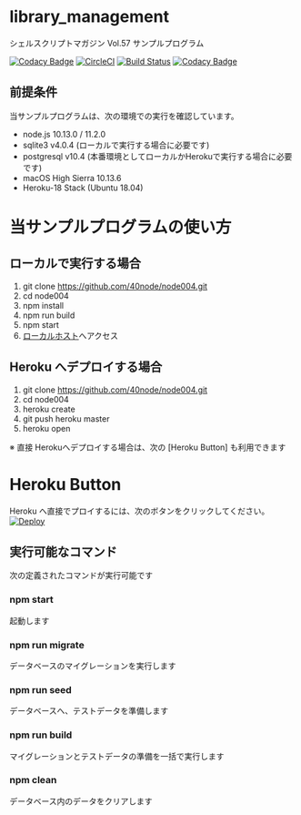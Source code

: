 # library_management
シェルスクリプトマガジン Vol.57 サンプルプログラム

[![Codacy Badge](https://api.codacy.com/project/badge/Grade/30c351e173f44f8090422118462efe6a)](https://app.codacy.com/app/app107724887/node005?utm_source=github.com&utm_medium=referral&utm_content=40node/node005&utm_campaign=Badge_Grade_Dashboard)
[![CircleCI](https://circleci.com/gh/40node/library_management.svg?style=svg)](https://circleci.com/gh/40node/library_management)
[![Build Status](https://travis-ci.org/40node/library_management.svg?branch=master)](https://travis-ci.org/40node/library_management)
[![Codacy Badge](https://api.codacy.com/project/badge/Grade/67847be2bf7b4c059963500d163ebbd4)](https://app.codacy.com/app/app107724887/library_management?utm_source=github.com&utm_medium=referral&utm_content=40node/library_management&utm_campaign=Badge_Grade_Dashboard)

## 前提条件

当サンプルプログラムは、次の環境での実行を確認しています。

  - node.js 10.13.0 / 11.2.0
  - sqlite3 v4.0.4 (ローカルで実行する場合に必要です)
  - postgresql v10.4 (本番環境としてローカルかHerokuで実行する場合に必要です)
  - macOS High Sierra 10.13.6
  - Heroku-18 Stack (Ubuntu 18.04)

# 当サンプルプログラムの使い方

## ローカルで実行する場合

 1. git clone https://github.com/40node/node004.git
 2. cd node004
 3. npm install
 4. npm run build
 5. npm start
 6. [ローカルホスト](http://localhost:3000/books/)へアクセス

## Heroku へデプロイする場合

 1. git clone https://github.com/40node/node004.git
 2. cd node004
 3. heroku create
 4. git push heroku master
 5. heroku open

※ 直接 Herokuへデプロイする場合は、次の [Heroku Button] も利用できます

# Heroku Button

Heroku へ直接でプロイするには、次のボタンをクリックしてください。
[![Deploy](https://www.herokucdn.com/deploy/button.svg)](https://heroku.com/deploy)

## 実行可能なコマンド

次の定義されたコマンドが実行可能です

### npm start

起動します

### npm run migrate

データベースのマイグレーションを実行します

### npm run seed

データベースへ、テストデータを準備します

### npm run build

マイグレーションとテストデータの準備を一括で実行します

### npm clean

データベース内のデータをクリアします
